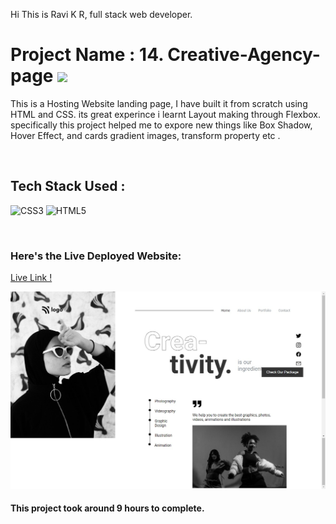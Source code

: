 Hi This is Ravi K R, full stack web developer.

# Project Name : 14. Creative-Agency-page ![](https://img.shields.io/badge/Project-14-green)

This is a Hosting Website landing page, I have built it from scratch using HTML and CSS. its great experince i learnt Layout making through Flexbox. specifically this project helped me to expore new things like Box Shadow, Hover Effect, and cards gradient images, transform property etc . 

</br>

## Tech Stack Used :

![CSS3](https://img.shields.io/badge/css3-%231572B6.svg?style=for-the-badge&logo=css3&logoColor=white) ![HTML5](https://img.shields.io/badge/html5-%23E34F26.svg?style=for-the-badge&logo=html5&logoColor=white) 

</br>



### Here's the Live Deployed Website:

[Live Link !](https://magnificent-donut-7e2e8d.netlify.app/)

![Web Site Image](./Assets/screenshot.png)

#### This project took around 9 hours to complete.